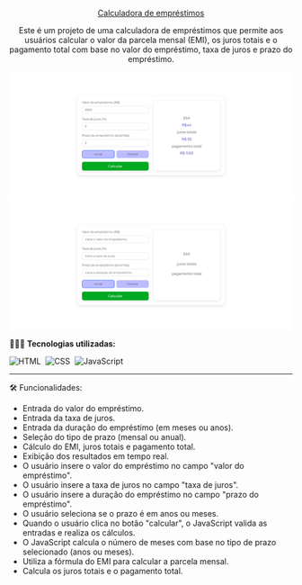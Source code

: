 <div align="center">

<a href="https://calcularemprestimojs.netlify.app/">Calculadora de empréstimos</a>

<p>Este é um projeto de uma calculadora de empréstimos que permite aos usuários calcular o valor da parcela mensal (EMI), os juros totais e o pagamento total com base no valor do empréstimo, taxa de juros e prazo do empréstimo.</p>
</div>

![preview](readme-images/preview.jpg)
![preview-result](readme-images/preview-result.jpg)

👨🏼‍💻 <b>Tecnologias utilizadas:</b>

![HTML](https://img.shields.io/badge/-HTML-0D1117?style=for-the-badge&logo=html5&labelColor=0D1117)&nbsp;
![CSS](https://img.shields.io/badge/-CSS-0D1117?style=for-the-badge&logo=CSS3&logoColor=blue&labelColor=0D1117)&nbsp;
![JavaScript](https://img.shields.io/badge/-javascript-0D1117?style=for-the-badge&logo=javascript&logoColor=yellow&labelColor=0D1117)&nbsp;<hr>

🛠️ Funcionalidades:

- Entrada do valor do empréstimo.
- Entrada da taxa de juros.
- Entrada da duração do empréstimo (em meses ou anos).
- Seleção do tipo de prazo (mensal ou anual).
- Cálculo do EMI, juros totais e pagamento total.
- Exibição dos resultados em tempo real.
- O usuário insere o valor do empréstimo no campo "valor do empréstimo".
- O usuário insere a taxa de juros no campo "taxa de juros".
- O usuário insere a duração do empréstimo no campo "prazo do empréstimo".
- O usuário seleciona se o prazo é em anos ou meses.
- Quando o usuário clica no botão "calcular", o JavaScript valida as entradas e realiza os cálculos.
- O JavaScript calcula o número de meses com base no tipo de prazo selecionado (anos ou meses).
- Utiliza a fórmula do EMI para calcular a parcela mensal.
- Calcula os juros totais e o pagamento total.
